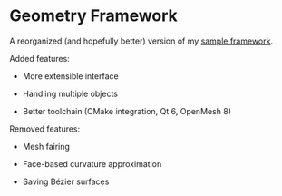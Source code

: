 # Geometry Framework

A reorganized (and hopefully better) version of my
[sample framework](https://github.com/salvipeter/sample-framework).

Added features:

- More extensible interface

- Handling multiple objects

- Better toolchain (CMake integration, Qt 6, OpenMesh 8)

Removed features:

- Mesh fairing

- Face-based curvature approximation

- Saving Bézier surfaces
